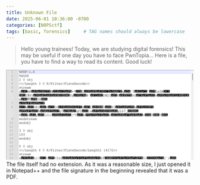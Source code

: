 ```yaml
---
title: Unknown File
date: 2025-06-01 10:36:00 -0700
categories: [N0PSctf]
tags: [basic, forensics]     # TAG names should always be lowercase
---
```


> Hello young trainees! Today, we are studying digital forensics! This may be useful if one day you have to face PwnTopia... Here is a file, you have to find a way to read its content. Good luck!

![First part of the extensionless file as code](assets/img/2025-06-01-unknown_file.png?raw=true)
The file itself had no extension. As it was a reasonable size, I just opened it in Notepad++ and the file signature in the beginning revealed that it was a PDF.
